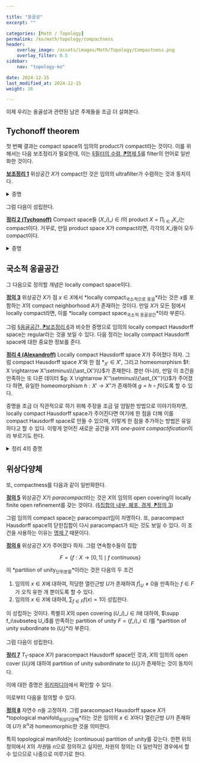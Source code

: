 ```yaml
---

title: "옹골성"
excerpt: ""

categories: [Math / Topology]
permalink: /ko/math/topology/compactness
header:
    overlay_image: /assets/images/Math/Topology/Compactness.png
    overlay_filter: 0.5
sidebar: 
    nav: "topology-ko"

date: 2024-12-15
last_modified_at: 2024-12-15
weight: 16

---
```


이제 우리는 옹골성과 관련된 남은 주제들을 조금 더 살펴본다.

## Tychonoff theorem

첫 번째 결과는 compact space의 임의의 product가 compact라는 것이다. 이를 위해서는 다음 보조정리가 필요한데, 이는 [§필터의 수렴, ⁋명제 5](/ko/math/topology/filter_convergence#prop5)를 filter의 언어로 일반화한 것이다. 

<div class="proposition" markdown="1">

<ins id="lem1">**보조정리 1**</ins> 위상공간 $X$가 compact인 것은 임의의 ultrafilter가 수렴하는 것과 동치이다.

</div>
<details class="proof" markdown="1">
<summary>증명</summary>

우선 $X$가 compact라 가정하고, 임의의 ultrafilter $\mathcal{F}$가 주어졌다 하자. 결론에 반하여 $\mathcal{F}$의 limit point가 존재하지 않는다 하자. 즉, 어떠한 $x\in X$에 대해서도 열린근방 $U_x$가 존재하여 $U_x\not\in \mathcal{F}$이도록 할 수 있다. 그럼 $X$의 compactness에 의하여 $X$의 유한한 subcover $U_{x\_1},\ldots, U_{x\_n}$이 존재한다. 

한편 [\[집합론\] §필터와 아이디얼, 갈루아 대응, ⁋명제 5](/ko/math/set_theory/filter_and_ideal#prop5)에 의하여 $\mathcal{F}$는 prime이다. 즉, 임의의 부분집합 $A\subseteq X$에 대하여, $A\in \mathcal{F}$ 혹은 $X\setminus A\in \mathcal{F}$ 중 정확히 하나가 성립한다. 그럼 이제 임의의 $A\in \mathcal{F}$에 대하여,

$$A=A\cap X=(A\cap U_{x_1})\cup \cdots\cup (A\cap U_{x_n})\in \mathcal{F}$$

이며, 가정에 의하여 $U_{x\_i}\not\in \mathcal{F}$이므로 각각의 $A\cap U_{x\_i}$들도 $\mathcal{F}$에 속하지 않으며 $\mathcal{F}$가 maximal이므로 $X\setminus (A\cap U\_{x_i})\in \mathcal{F}$여야 한다. 그럼 이들의 유한한 교집합

$$X\setminus A=(X\setminus (A\cap U_{x_1}))\cap\cdots\cap (X\setminus (A\cap U_{x_n}))$$

도 $\mathcal{F}$에 속해야 하므로, 이는 $\mathcal{F}$가 maximal이라는 가정에 모순이다. 

거꾸로 임의의 ultrafilter $\mathcal{F}$가 주어질 때마다 limit point $x$를 찾을 수 있다 하고, finite intersection property를 만족하는 $X$의 닫힌집합들의 family $\mathcal{A}$가 주어졌다 하자. 그럼 $\mathcal{A}$에 의해 생성되는 filter를 포함하는 ultrafilter $\mathcal{F}$를 생각할 수 있으며, 가정에 의해 $\mathcal{F}$는 limit point $x$를 가진다. 즉 $\mathcal{N}(x)\subseteq \mathcal{F}$이며, 따라서 임의의 $F\in \mathcal{F}$마다 적당한 $x$의 근방 $U$가 존재하여 $U\cap F\neq\emptyset$이다. 특히 임의의 $A\in \mathcal{A}$에 대하여 $A\cap U\neq\emptyset$이도록 할 수 있는 $x$의 근방 $U$가 존재하며, 따라서 $x\in \cl(A)=A$가 항상 성립한다. 이로부터 $x\in\bigcap_{A\in \mathcal{A}}A$임을 알고, 따라서 [§옹골공간, ⁋명제 11](/ko/math/topology/compact_spaces#prop11)에 의해 원하는 결과를 얻는다.

</details>

그럼 다음이 성립한다.

<div class="proposition" markdown="1">

<ins id="thm2">**정리 2 (Tychonoff)**</ins> Compact space들 $(X\_i)\_{i\in I}$의 product $X=\prod_{i\in I} X\_i$는 compact이다. 거꾸로, 만일 product space $X$가 compact라면, 각각의 $X\_i$들이 모두 compact이다.

</div>
<details class="proof" markdown="1">
<summary>증명</summary>

만일 $X$가 compact라면, 각각의 $X\_i$들이 모두 compact라는 것은 $\pr\_i$의 연속성과 [§옹골공간, ⁋명제 8](/ko/math/topology/compact_spaces#prop8)에 의해 자명하다.

반대 방향은 $X$ 위에 정의된 임의의 ultrafilter $\mathcal{F}$에 대하여, $\pr\_i(\mathcal{F})$가 $X\_i$의 ultrafilter base를 정의한다는 것을 확인한 후, $X\_i$가 compact라는 가정과 [보조정리 1](#lem1)로부터 이 ultrafilter의 limit point $x\_i$를 얻고, $x=(x\_i)\_{i\in I}$가 $\mathcal{F}$의 limit point임을 보일 수 있으므로 다시 [보조정리 1](#lem1)에 의해 증명이 완료된다. 

</details>

## 국소적 옹골공간

그 다음으로 정의할 개념은 locally compact space이다. 

<div class="definition" markdown="1">

<ins id="def3">**정의 3**</ins> 위상공간 $X$가 점 $x\in X$에서 *locally compact<sub>국소적으로 옹골</sub>*라는 것은 $x$를 포함하는 $X$의 compact neighborhood $A$가 존재하는 것이다. 만일 $X$가 모든 점에서 locally compact라면, 이를 *locally compact space<sub>국소적 옹골공간</sub>*이라 부른다. 

</div>

그럼 [§옹골공간, ⁋보조정리 6](/ko/math/topology/compact_spaces#lem6)과 비슷한 증명으로 임의의 locally compact Hausdorff space는 regular라는 것을 보일 수 있다. 다음 정리는 locally compact Hausdorff space에 대한 중요한 정보를 준다.

<div class="proposition" markdown="1">

<ins id="thm4">**정리 4 (Alexandroff)**</ins> Locally compact Hausdorff space $X$가 주어졌다 하자. 그럼 compact Hausdorff space $X'$와 한 점 $\ast_{X'}\in X'$, 그리고 homeomorphism $f: X \rightarrow X'\setminus\\{\ast_{X'}\\}$가 존재한다. 뿐만 아니라, 만일 이 조건을 만족하는 또 다른 데이터 $g: X \rightarrow X''\setminus\\{\ast_{X''}\\}$가 주어졌다 하면, 유일한 homeomorphism $h: X' \rightarrow X''$가 존재하여 $g=h\circ f$이도록 할 수 있다. 

</div>

증명을 조금 더 직관적으로 하기 위해 주장을 조금 덜 엄밀한 방법으로 이야기하자면, locally compact Hausdorff space가 주어진다면 여기에 한 점을 더해 이를 compact Hausdorff space로 만들 수 있으며, 이렇게 한 점을 추가하는 방법은 유일하다고 할 수 있다. 이렇게 얻어진 새로운 공간을 $X$의 *one-point compactification*이라 부르기도 한다.

<details class="proof--alone" markdown="1">
<summary>정리 4의 증명</summary>

우선 유일성을 보이자. $h$는 당연히 $X'\setminus\\{\ast\_{X'}\\}$에서는 $f(x)$를 $g(x)$로 보내고, $\ast\_{X'}$는 $\ast_{X''}$로 보내도록 정의하는 것이 자연스러울 것이다. 그럼 $h$는 연속이다. 이를 증명하기 위해 $X''$의 임의의 열린집합 $V$가 주어졌다 하자. 만일 $V$가 $\ast_{X''}$를 포함하지 않는다면, 정의에 의하여

$$h^{-1}(V)=f(g^{-1}(V))$$

이며 $f$가 homeomorphism이므로 $h^{-1}(V)$는 $X'\setminus\\{\ast\_{X'}\\}$안에서 열린집합이다. 한편 $X'\setminus\\{\ast\_{X'}\\}$는 $X'$가 Hausdorff space라는 가정으로부터 열린집합이므로 [§부분공간, ⁋보조정리 2](/ko/math/topology/subspaces#lem2)에 의하여 $h^{-1}(V)$는 $X'$의 열린집합이다. 

만일 $V$가 $\ast_{X'}$를 포함한다면, $X''\setminus V$는 $X''$의 닫힌집합이므로 compact인 부분집합이고, 따라서 $f(X)$의 compact인 부분집합이기도 하다. 이제 $g$가 homeomorphism인 것으로부터 $g^{-1}(X''\setminus V)$는 $X$의 compact subspace이고, 따라서 다음 집합

$$h^{-1}(X''\setminus V)=f(g^{-1}(X''\setminus V))$$

은 $X'$의 compact subspace이므로 닫힌집합이다. ([§옹골공간, ⁋따름정리 5](/ko/math/topology/compact_spaces#cor5)) 따라서 [§연속함수, ⁋정리 4](/ko/math/topology/continuous_functions#thm4)의 세 번째 조건으로부터 $h$가 연속임을 안다.

위의 증명으로부터, 만일 주어진 조건을 만족하는 위상공간 $X'=X\cup \\{\ast_{X'}\\}$가 존재한다면, $X'$의 열린집합은 다음의 두 종류

$$f(U)\quad\text{for $U$ open in $X$},\qquad X'\setminus f(C)\quad\text{for $C$ compact in $X$}$$

의 꼴이어야 한다는 것을 안다. 그럼 실제로 이것이 [§열린집합, ⁋정의 1](/ko/math/topology/open_sets#def1)의 조건을 만족하는 것을 쉽게 보일 수 있다. 남은 것은 이렇게 주어진 위상구조가 compact Hausdorff임을 보이는 것 뿐이다. 

우선 $X'$가 compact라는 것을 보이자. $X'$의 임의의 open covering $(U_i)\_{i\in I}$이 주어진다면, 이 family에는 $\ast_{X'}$를 포함하는 열린집합 $U_j$이 존재해야 하며, 위에서 정의한 위상구조에 의하여 이는 $X$의 compact subset $C$에 대해 $U_j=X'\setminus C$로 적을 수 있다. 한편, $X$의 열린집합들의 모임 $(f^{-1}(U_i))\_{i\neq j}$를 생각하자. 그럼 $(U\_i)\_{i\neq j}$들이 $f(C)$를 덮어야 하므로 $(f^{-1}(U_i))\_{i\neq j}$는 $C$의 open covering이고, $C$가 compact라는 가정으로부터 finite subcover를 택하여 이로부터 $X'$의 open covering $(U_i)\_{i\in I}$의 finite subcover를 얻을 수 있다.

이제 $X'$가 Hausdorff임을 보이기 위해 $X'$의 임의의 두 점 $x,y\in X'$가 주어졌다 하자. 이들 둘이 모두 $f(X)$에 속한다면 증명할 것이 없으므로, $y=\ast_{X'}$라 가정할 수 있다. 그럼 $x$를 포함하는 $X$의 compact neighborhood $C$와 $C$에 속하는 $x$의 열린근방 $U$가 존재하므로, $f(U)$와 $X'\setminus f(C)$가 $x,y$를 분리하는 열린집합이 된다.

</details>

## 위상다양체

또, compactness를 다음과 같이 일반화한다.

<div class="definition" markdown="1">

<ins id="def5">**정의 5**</ins> 위상공간 $X$가 *paracompact*라는 것은 $X$의 임의의 open covering이 locally finite open refinement를 갖는 것이다. ([§집합의 내부, 폐포, 경계, ⁋정의 3](/ko/math/topology/other_concepts#def3))

</div>

그럼 임의의 compact space는 paracompact임이 자명하다. 또, paracompact Hausdorff space의 닫힌집합이 다시 paracompact가 되는 것도 보일 수 있다. 이 조건을 사용하는 이유는 [명제 7](#prop7) 때문이다.

<div class="definition" markdown="1">

<ins id="def6">**정의 6**</ins> 위상공간 $X$가 주어졌다 하자. 그럼 연속함수들의 집합

$$F=\{f:X \rightarrow [0,1]\mid \text{$f$ continuous}\}$$

이 *partition of unity<sub>단위분할</sub>*이라는 것은 다음의 두 조건

1. 임의의 $x\in X$에 대하여, 적당한 열린근방 $U$가 존재하여 $f\vert_U\neq 0$을 만족하는 $f\in F$가 오직 유한 개 뿐이도록 할 수 있다.
2. 임의의 $x\in X$에 대하여, $\sum_{f\in F} f(x)=1$이 성립한다.

이 성립하는 것이다. 특별히 $X$의 open covering $(U\_i)\_{i\in I}$에 대하여, $\supp f_i\subseteq U_i$를 만족하는 partition of unity $F=(f\_i)\_{i\in I}$를 *partition of unity subordinate to $(U_i)$*라 부른다. 

</div>

그럼 다음이 성립한다.

<div class="proposition" markdown="1">

<ins id="thm7">**정리 7**</ins> $T_1$-space $X$가 paracompact Hausdorff space인 것과, $X$의 임의의 open cover $(U_i)$에 대하여 partition of unity subordinate to $(U_i)$가 존재하는 것이 동치이다.

</div>

이에 대한 증명은 [위키피디아](https://en.wikipedia.org/wiki/Paracompact_space)에서 확인할 수 있다. 

이로부터 다음을 정의할 수 있다.

<div class="definition" markdown="1">

<ins id="def8">**정의 8**</ins> 자연수 $n$을 고정하자. 그럼 paracompact Hausdorff space $X$가 *topological manifold<sub>위상다양체</sub>*라는 것은 임의의 $x\in X$마다 열린근방 $U$가 존재하여 $U$가 $\mathbb{R}^n$과 homeomorphic한 것을 의미한다.

</div>

특히 topological manifold는 (continuous) partition of unity를 갖는다. 한편 위의 정의에서 $X$의 *차원*을 $n$으로 정의하고 싶지만, 차원의 정의는 더 일반적인 경우에서 할 수 있으므로 나중으로 미루기로 한다. 




